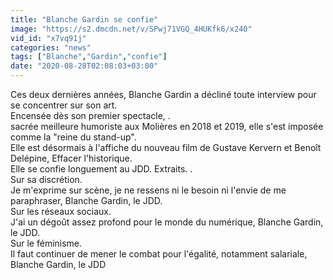 ```yaml
---
title: "Blanche Gardin se confie"
image: "https://s2.dmcdn.net/v/SPwj71VGQ_4HUKfk6/x240"
vid_id: "x7vq91j"
categories: "news"
tags: ["Blanche","Gardin","confie"]
date: "2020-08-28T02:08:03+03:00"
---
```

Ces deux dernières années, Blanche Gardin a décliné toute interview pour se concentrer sur son art.  <br>Encensée dès son premier spectacle, .  <br>sacrée meilleure humoriste aux Molières en 2018 et 2019,  elle s'est imposée comme la &quot;reine du stand-up&quot;.  <br>Elle est désormais à l'affiche du nouveau film de Gustave Kervern et Benoît Delépine, Effacer l'historique.  <br>Elle se confie longuement au JDD. Extraits. .  <br>Sur sa discrétion.  <br>Je m'exprime sur scène, je ne ressens ni le besoin ni l'envie de me paraphraser, Blanche Gardin, le JDD.  <br>Sur les réseaux sociaux.  <br>J'ai un dégoût assez profond pour le monde du numérique, Blanche Gardin, le JDD.  <br>Sur le féminisme.  <br>Il faut continuer de mener le combat pour l'égalité, notamment salariale, Blanche Gardin, le JDD
